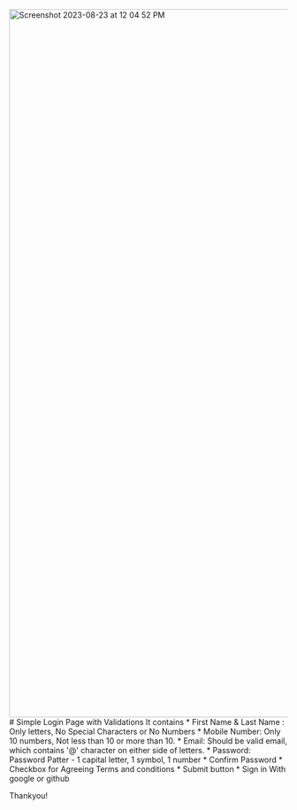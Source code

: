 <img width="1280" alt="Screenshot 2023-08-23 at 12 04 52 PM" src="https://github.com/priyankaj04/LoginPage1/assets/103273242/e9c912b1-20e0-406b-bfe8-2afdc2bec519">
# Simple Login Page with Validations
It contains
* First Name & Last Name : Only letters, No Special Characters or No Numbers
* Mobile Number: Only 10 numbers, Not less than 10 or more than 10.
* Email: Should be valid email, which contains '@' character on either side of letters.
* Password: Password Patter - 1 capital letter, 1 symbol, 1 number
* Confirm Password
* Checkbox for Agreeing Terms and conditions
* Submit button
* Sign in With google or github

Thankyou!
